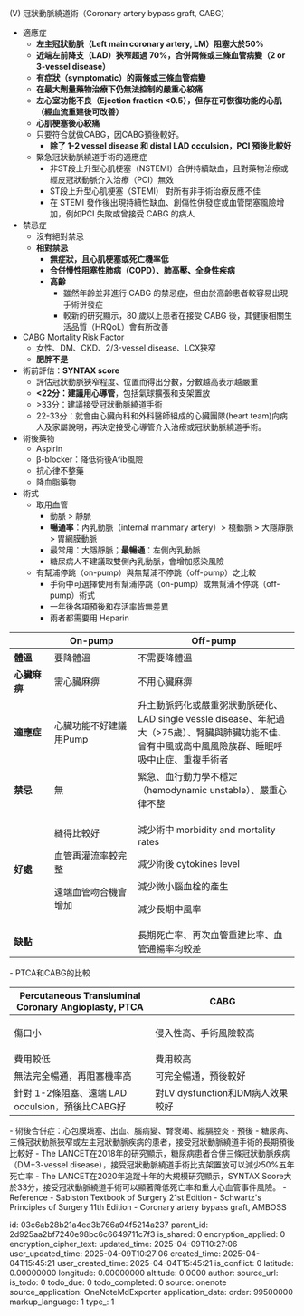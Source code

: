 (V) 冠狀動脈繞道術（Coronary artery bypass graft, CABG）

- 適應症
  - **左主冠狀動脈（Left main coronary artery, LM）阻塞大於50%**
  - **近端左前降支（LAD）狹窄超過 70%，合併兩條或三條血管病變（2 or 3-vessel disease）**
  - **有症狀（symptomatic）的兩條或三條血管病變**
  - **在最大劑量藥物治療下仍無法控制的嚴重心絞痛**
  - **左心室功能不良（Ejection fraction \<0.5），但存在可恢復功能的心肌（經血流重建後可改善）**
  - **心肌梗塞後心絞痛**
  - 只要符合就做CABG，因CABG預後較好。
    - **除了 1-2 vessel disease 和 distal LAD occulsion，PCI 預後比較好**
  - 緊急冠狀動脈繞道手術的適應症
    - 非ST段上升型心肌梗塞（NSTEMI）合併持續缺血，且對藥物治療或經皮冠狀動脈介入治療（PCI）無效
    - ST段上升型心肌梗塞（STEMI） 對所有非手術治療反應不佳
    - 在 STEMI 發作後出現持續性缺血、創傷性併發症或血管閉塞風險增加，例如PCI 失敗或曾接受 CABG 的病人
- 禁忌症
  - 沒有絕對禁忌
  - **相對禁忌**
    - **無症狀，且心肌梗塞或死亡機率低**
    - **合併慢性阻塞性肺病（COPD）、肺高壓、全身性疾病**
    - **高齡**
      - 雖然年齡並非進行 CABG 的禁忌症，但由於高齡患者較容易出現手術併發症
      - 較新的研究顯示，80 歲以上患者在接受 CABG 後，其健康相關生活品質（HRQoL）會有所改善
- CABG Mortality Risk Factor
  - 女性、DM、CKD、2/3-vessel disease、LCX狹窄
  - **肥胖不是**
- 術前評估：**SYNTAX score**
  - 評估冠狀動脈狹窄程度、位置而得出分數，分數越高表示越嚴重
  - **\<22分：建議用心導管**，包括氣球擴張和支架置放
  - \>33分：建議接受冠狀動脈繞道手術
  - 22-33分：就會由心臟內科和外科醫師組成的心臟團隊(heart team)向病人及家屬說明，再決定接受心導管介入治療或冠狀動脈繞道手術。
- 術後藥物
  - Aspirin
  - β-blocker：降低術後Afib風險
  - 抗心律不整藥
  - 降血脂藥物
- 術式
  - 取用血管
    - 動脈 \> 靜脈
    - **暢通率**：內乳動脈（internal mammary artery）\> 橈動脈 \> 大隱靜脈 \> 胃網膜動脈
    - 最常用：大隱靜脈；**最暢通**：左側內乳動脈
    - 糖尿病人不建議取雙側內乳動脈，會增加感染風險
  - 有幫浦停跳（on-pump）與無幫浦不停跳（off-pump）之比較
    - 手術中可選擇使用有幫浦停跳（on-pump）或無幫浦不停跳（off-pump）術式
    - 一年後各項預後和存活率皆無差異
    - 兩者都需要用 Heparin
<table>
<colgroup>
<col style="width: 14%" />
<col style="width: 29%" />
<col style="width: 56%" />
</colgroup>
<thead>
<tr class="header">
<th></th>
<th><strong>On-pump</strong></th>
<th><strong>Off-pump</strong></th>
</tr>
</thead>
<tbody>
<tr class="odd">
<td><strong>體溫</strong></td>
<td>要降體溫</td>
<td>不需要降體溫</td>
</tr>
<tr class="even">
<td><strong>心臟麻痹</strong></td>
<td>需心臟麻痹</td>
<td>不用心臟麻痹</td>
</tr>
<tr class="odd">
<td><strong>適應症</strong></td>
<td><p>心臟功能不好建議用Pump</p>
<p></p></td>
<td>升主動脈鈣化或嚴重粥狀動脈硬化、LAD single vessle disease、年紀過大（&gt;75歲）、腎臟與肺臟功能不佳、曾有中風或高中風風險族群、睡眠呼吸中止症、重複手術者</td>
</tr>
<tr class="even">
<td><strong>禁忌</strong></td>
<td>無</td>
<td>緊急、血行動力學不穩定（hemodynamic unstable）、嚴重心律不整</td>
</tr>
<tr class="odd">
<td><strong>好處</strong></td>
<td><p>縫得比較好</p>
<p>血管再灌流率較完整</p>
<p>遠端血管吻合機會增加</p></td>
<td><p>減少術中 morbidity and mortality rates</p>
<p>減少術後 cytokines level</p>
<p>減少微小腦血栓的產生</p>
<p>減少長期中風率</p></td>
</tr>
<tr class="even">
<td><strong>缺點</strong></td>
<td></td>
<td>長期死亡率、再次血管重建比率、血管通暢率均較差</td>
</tr>
</tbody>
</table>
- PTCA和CABG的比較
<table>
<colgroup>
<col style="width: 49%" />
<col style="width: 50%" />
</colgroup>
<thead>
<tr class="header">
<th><strong>Percutaneous Transluminal Coronary Angioplasty, PTCA</strong></th>
<th><strong>CABG</strong></th>
</tr>
</thead>
<tbody>
<tr class="odd">
<td>傷口小</td>
<td><p>侵入性高、手術風險較高</p>
<p></p></td>
</tr>
<tr class="even">
<td>費用較低</td>
<td>費用較高</td>
</tr>
<tr class="odd">
<td>無法完全暢通，再阻塞機率高</td>
<td>可完全暢通，預後較好</td>
</tr>
<tr class="even">
<td>針對 1-2條阻塞、遠端 LAD occulsion，預後比CABG好</td>
<td>對LV dysfunction和DM病人效果較好</td>
</tr>
</tbody>
</table>
- 術後合併症：心包膜塡塞、出血、腦病變、腎衰竭、縱膈腔炎
- 預後
  - 糖尿病、三條冠狀動脈狹窄或左主冠狀動脈疾病的患者，接受冠狀動脈繞道手術的長期預後比較好
  - The LANCET在2018年的研究顯示，糖尿病患者合併三條冠狀動脈疾病（DM+3-vessel disease），接受冠狀動脈繞道手術比支架置放可以減少50%五年死亡率
  - The LANCET在2020年追蹤十年的大規模研究顯示，SYNTAX Score大於33分，接受冠狀動脈繞道手術可以顯著降低死亡率和重大心血管事件風險。
- Reference
  - Sabiston Textbook of Surgery 21st Edition
  - Schwartz's Principles of Surgery 11th Edition
  - Coronary artery bypass graft, AMBOSS


id: 03c6ab28b21a4ed3b766a94f5214a237
parent_id: 2d925aa2bf7240e98bc6c6649711c7f3
is_shared: 0
encryption_applied: 0
encryption_cipher_text: 
updated_time: 2025-04-09T10:27:06
user_updated_time: 2025-04-09T10:27:06
created_time: 2025-04-04T15:45:21
user_created_time: 2025-04-04T15:45:21
is_conflict: 0
latitude: 0.00000000
longitude: 0.00000000
altitude: 0.0000
author: 
source_url: 
is_todo: 0
todo_due: 0
todo_completed: 0
source: onenote
source_application: OneNoteMdExporter
application_data: 
order: 99500000
markup_language: 1
type_: 1